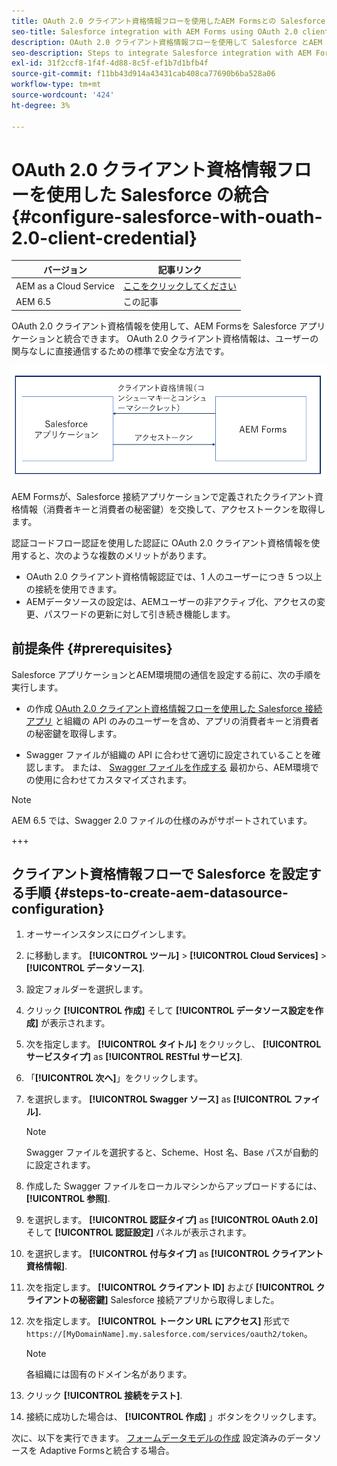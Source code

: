 ```yaml
---
title: OAuth 2.0 クライアント資格情報フローを使用したAEM Formsとの Salesforce 統合
seo-title: Salesforce integration with AEM Forms using OAuth 2.0 client credentials flow
description: OAuth 2.0 クライアント資格情報フローを使用して Salesforce とAEM Formsを統合する手順
seo-description: Steps to integrate Salesforce integration with AEM Forms using OAuth 2.0 client credentials flow
exl-id: 31f2ccf8-1f4f-4d88-8c5f-ef1b7d1bfb4f
source-git-commit: f11bb43d914a43431cab408ca77690b6ba528a06
workflow-type: tm+mt
source-wordcount: '424'
ht-degree: 3%

---
```


# OAuth 2.0 クライアント資格情報フローを使用した Salesforce の統合  {#configure-salesforce-with-ouath-2.0-client-credential}

| バージョン | 記事リンク |
| -------- | ---------------------------- |
| AEM as a Cloud Service | [ここをクリックしてください](https://experienceleague.adobe.com/docs/experience-manager-cloud-service/content/forms/integrate/use-form-data-model/oauth2-client-credentials-flow-for-server-to-server-integration.html) |
| AEM 6.5 | この記事 |

OAuth 2.0 クライアント資格情報を使用して、AEM Formsを Salesforce アプリケーションと統合できます。 OAuth 2.0 クライアント資格情報は、ユーザーの関与なしに直接通信するための標準で安全な方法です。

![AEM Formsと Salesforce アプリケーション間の通信を設定する際のワークフロー](/help/forms/using/assets/salesforce-workflow.png)

AEM Formsが、Salesforce 接続アプリケーションで定義されたクライアント資格情報（消費者キーと消費者の秘密鍵）を交換して、アクセストークンを取得します。

認証コードフロー認証を使用した認証に OAuth 2.0 クライアント資格情報を使用すると、次のような複数のメリットがあります。

* OAuth 2.0 クライアント資格情報認証では、1 人のユーザーにつき 5 つ以上の接続を使用できます。
* AEMデータソースの設定は、AEMユーザーの非アクティブ化、アクセスの変更、パスワードの更新に対して引き続き機能します。

## 前提条件 {#prerequisites}

Salesforce アプリケーションとAEM環境間の通信を設定する前に、次の手順を実行します。

* の作成 [OAuth 2.0 クライアント資格情報フローを使用した Salesforce 接続アプリ](https://help.salesforce.com/s/articleView?id=sf.connected_app_client_credentials_setup.htm&amp;type=5) と組織の API のみのユーザーを含め、アプリの消費者キーと消費者の秘密鍵を取得します。

* Swagger ファイルが組織の API に合わせて適切に設定されていることを確認します。 または、 [Swagger ファイルを作成する](https://experienceleague.adobe.com/docs/experience-manager-learn/cloud-service/forms/integrate-with-salesforce/describe-rest-api.html) 最初から、AEM環境での使用に合わせてカスタマイズされます。
>[!NOTE]
>
> AEM 6.5 では、Swagger 2.0 ファイルの仕様のみがサポートされています。

+++

## クライアント資格情報フローで Salesforce を設定する手順 {#steps-to-create-aem-datasource-configuration}

1. オーサーインスタンスにログインします。
1. に移動します。 **[!UICONTROL ツール]** > **[!UICONTROL Cloud Services]** > **[!UICONTROL データソース]**.
1. 設定フォルダーを選択します。
1. クリック **[!UICONTROL 作成]** そして **[!UICONTROL データソース設定を作成]** が表示されます。
1. 次を指定します。 **[!UICONTROL タイトル]** をクリックし、 **[!UICONTROL サービスタイプ]** as **[!UICONTROL RESTful サービス]**.
1. 「**[!UICONTROL 次へ]**」をクリックします。
1. を選択します。 **[!UICONTROL Swagger ソース]** as **[!UICONTROL ファイル].**
   >[!NOTE]
   >
   > Swagger ファイルを選択すると、Scheme、Host 名、Base パスが自動的に設定されます。

1. 作成した Swagger ファイルをローカルマシンからアップロードするには、 **[!UICONTROL 参照]**.
1. を選択します。 **[!UICONTROL 認証タイプ]** as **[!UICONTROL OAuth 2.0]** そして **[!UICONTROL 認証設定]** パネルが表示されます。
1. を選択します。 **[!UICONTROL 付与タイプ]** as **[!UICONTROL クライアント資格情報]**.
1. 次を指定します。 **[!UICONTROL クライアント ID]** および **[!UICONTROL クライアントの秘密鍵]** Salesforce 接続アプリから取得しました。
1. 次を指定します。 **[!UICONTROL トークン URL にアクセス]** 形式で
   `https://[MyDomainName].my.salesforce.com/services/oauth2/token`。

   >[!NOTE]
   >
   > 各組織には固有のドメイン名があります。

1. クリック **[!UICONTROL 接続をテスト]**.
1. 接続に成功した場合は、 **[!UICONTROL 作成]** 」ボタンをクリックします。

次に、以下を実行できます。 [フォームデータモデルの作成](https://experienceleague.adobe.com/docs/experience-manager-65/forms/form-data-model/create-form-data-models.html?lang=en) 設定済みのデータソースを Adaptive Formsと統合する場合。
